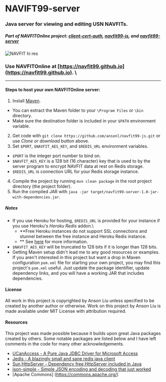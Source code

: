 # NAVIFT99-server
### Java server for viewing and editing USN NAVFITs. 

##### Part of NAVFITOnline project: [client-cert-auth](https://github.com/ansonl/client-cert-auth), [navfit99-js](https://github.com/ansonl/navfit99-js), and [navfit99-server](https://github.com/ansonl/navfit99-server)

![NAVFIT hi res](https://github.com/navfit99/navfit99.github.io/blob/master/assets/img/navfit99-256.png?raw=true)

### Use NAVFITOnline at **[https://navfit99.github.io](https://navfit99.github.io)**. \



-----

#### Steps to host your own NAVFITOnline server:

1. Install [Maven](https://maven.apache.org/).
  - You can extract the Maven folder to your `\Program Files` or `\bin` directory. 
  - Make sure the destination folder is included in your `$PATH` environment variable. 
  
2. Get code with `git clone https://github.com/ansonl/navfit99-js.git` or use *Clone or download* button above.
3. Set `$PORT`, `$NAVFIT_AES_KEY`, and `$REDIS_URL` environment variables. 
  - `$PORT` is the integer port number to bind on.
  - `$NAVFIT_AES_KEY` is a 128 bit (16 character) key that is used to by the server program to encrypt NAVFIT data at rest on Redis storage. 
  - `$REDIS_URL` is connection URL for your Redis storage instance. 
4. Compile the project by running `mvn clean package` in the root project directory (the project folder). 
5. Run the compiled JAR with `java -jar target/navfit99-server-1.0-jar-with-dependencies.jar`. 

##### Notes

- If you use Heroku for hosting, `$REDIS_URL` is provided for your instance if you use Heroku's *Heroku Redis* addon.\
  - **Free Heroku instances do not support SSL connections and stunnel between the free instance and Heroku Redis instance. 
  - ** See [here](https://devcenter.heroku.com/articles/securing-heroku-redis) for more information. 
- `$NAVFIT_AES_KEY` will be truncated to 128 bits if it is longer than 128 bits.
- Getting Maven setup didn't lead me to any good resources or examples. If you aren't interested in this project but want a drop in Maven configuration `pom.xml` file for starting your own project, you may find this project's `pom.xml` useful. Just update the package identifier, update dependency links, and you will have a working JAR that includes dependencies. 
 
#### License

All work in this project is copyrighted by Anson Liu unless specified to be created by another author or otherwise. Work on this project by Anson Liu is made available under MIT License with attribution required. 
 
#### Resources
 
This project was made possible because it builds upon great Java packages created by others. Some notable packages are listed below and I have left comments in the code for many other acknowledgements.
- [UCanAccess - A Pure Java JDBC Driver for Microsoft Access](http://ucanaccess.sourceforge.net/)
- [Jedis - A blazingly small and sane redis java client](https://github.com/xetorthio/jedis)
- [Sun HttpServer - Dependency free HttpServer included in Java](https://docs.oracle.com/javase/8/docs/jre/api/net/httpserver/spec/com/sun/net/httpserver/HttpServer.html)
- [json-simple - Simple JSON encoding and decoding that just worked](https://github.com/fangyidong/json-simple)
- [Apache Commons] (https://commons.apache.org/)
